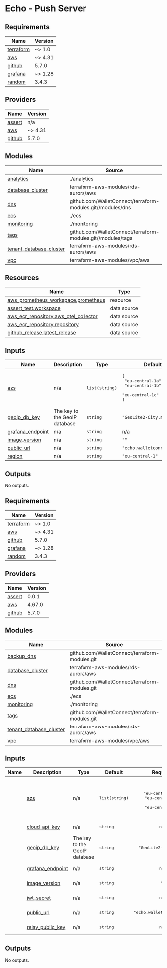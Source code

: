# Echo - Push Server

<!-- BEGINNING OF PRE-COMMIT-TERRAFORM DOCS HOOK -->
## Requirements

| Name | Version |
|------|---------|
| <a name="requirement_terraform"></a> [terraform](#requirement\_terraform) | ~> 1.0 |
| <a name="requirement_aws"></a> [aws](#requirement\_aws) | ~> 4.31 |
| <a name="requirement_github"></a> [github](#requirement\_github) | 5.7.0 |
| <a name="requirement_grafana"></a> [grafana](#requirement\_grafana) | ~> 1.28 |
| <a name="requirement_random"></a> [random](#requirement\_random) | 3.4.3 |

## Providers

| Name | Version |
|------|---------|
| <a name="provider_assert"></a> [assert](#provider\_assert) | n/a |
| <a name="provider_aws"></a> [aws](#provider\_aws) | ~> 4.31 |
| <a name="provider_github"></a> [github](#provider\_github) | 5.7.0 |

## Modules

| Name | Source | Version |
|------|--------|---------|
| <a name="module_analytics"></a> [analytics](#module\_analytics) | ./analytics | n/a |
| <a name="module_database_cluster"></a> [database\_cluster](#module\_database\_cluster) | terraform-aws-modules/rds-aurora/aws | n/a |
| <a name="module_dns"></a> [dns](#module\_dns) | github.com/WalletConnect/terraform-modules.git//modules/dns | n/a |
| <a name="module_ecs"></a> [ecs](#module\_ecs) | ./ecs | n/a |
| <a name="module_monitoring"></a> [monitoring](#module\_monitoring) | ./monitoring | n/a |
| <a name="module_tags"></a> [tags](#module\_tags) | github.com/WalletConnect/terraform-modules.git//modules/tags | n/a |
| <a name="module_tenant_database_cluster"></a> [tenant\_database\_cluster](#module\_tenant\_database\_cluster) | terraform-aws-modules/rds-aurora/aws | n/a |
| <a name="module_vpc"></a> [vpc](#module\_vpc) | terraform-aws-modules/vpc/aws | n/a |

## Resources

| Name | Type |
|------|------|
| [aws_prometheus_workspace.prometheus](https://registry.terraform.io/providers/hashicorp/aws/latest/docs/resources/prometheus_workspace) | resource |
| [assert_test.workspace](https://registry.terraform.io/providers/bwoznicki/assert/latest/docs/data-sources/test) | data source |
| [aws_ecr_repository.aws_otel_collector](https://registry.terraform.io/providers/hashicorp/aws/latest/docs/data-sources/ecr_repository) | data source |
| [aws_ecr_repository.repository](https://registry.terraform.io/providers/hashicorp/aws/latest/docs/data-sources/ecr_repository) | data source |
| [github_release.latest_release](https://registry.terraform.io/providers/integrations/github/5.7.0/docs/data-sources/release) | data source |

## Inputs

| Name | Description | Type | Default | Required |
|------|-------------|------|---------|:--------:|
| <a name="input_azs"></a> [azs](#input\_azs) | n/a | `list(string)` | <pre>[<br>  "eu-central-1a",<br>  "eu-central-1b",<br>  "eu-central-1c"<br>]</pre> | no |
| <a name="input_geoip_db_key"></a> [geoip\_db\_key](#input\_geoip\_db\_key) | The key to the GeoIP database | `string` | `"GeoLite2-City.mmdb"` | no |
| <a name="input_grafana_endpoint"></a> [grafana\_endpoint](#input\_grafana\_endpoint) | n/a | `string` | n/a | yes |
| <a name="input_image_version"></a> [image\_version](#input\_image\_version) | n/a | `string` | `""` | no |
| <a name="input_public_url"></a> [public\_url](#input\_public\_url) | n/a | `string` | `"echo.walletconnect.com"` | no |
| <a name="input_region"></a> [region](#input\_region) | n/a | `string` | `"eu-central-1"` | no |

## Outputs

No outputs.
<!-- END OF PRE-COMMIT-TERRAFORM DOCS HOOK -->

<!-- BEGIN_TF_DOCS -->

## Requirements

| Name | Version |
|------|---------|
| <a name="requirement_terraform"></a> [terraform](#requirement\_terraform) | ~> 1.0 |
| <a name="requirement_aws"></a> [aws](#requirement\_aws) | ~> 4.31 |
| <a name="requirement_github"></a> [github](#requirement\_github) | 5.7.0 |
| <a name="requirement_grafana"></a> [grafana](#requirement\_grafana) | ~> 1.28 |
| <a name="requirement_random"></a> [random](#requirement\_random) | 3.4.3 |
## Providers

| Name | Version |
|------|---------|
| <a name="provider_assert"></a> [assert](#provider\_assert) | 0.0.1 |
| <a name="provider_aws"></a> [aws](#provider\_aws) | 4.67.0 |
| <a name="provider_github"></a> [github](#provider\_github) | 5.7.0 |
## Modules

| Name | Source | Version |
|------|--------|---------|
| <a name="module_backup_dns"></a> [backup\_dns](#module\_backup\_dns) | github.com/WalletConnect/terraform-modules.git | 52a74ee5bcaf5cacb5664c6f88d9dbce28500581//modules/dns |
| <a name="module_database_cluster"></a> [database\_cluster](#module\_database\_cluster) | terraform-aws-modules/rds-aurora/aws | 7.7.0 |
| <a name="module_dns"></a> [dns](#module\_dns) | github.com/WalletConnect/terraform-modules.git | 52a74ee5bcaf5cacb5664c6f88d9dbce28500581//modules/dns |
| <a name="module_ecs"></a> [ecs](#module\_ecs) | ./ecs | n/a |
| <a name="module_monitoring"></a> [monitoring](#module\_monitoring) | ./monitoring | n/a |
| <a name="module_tags"></a> [tags](#module\_tags) | github.com/WalletConnect/terraform-modules.git | 52a74ee5bcaf5cacb5664c6f88d9dbce28500581//modules/tags |
| <a name="module_tenant_database_cluster"></a> [tenant\_database\_cluster](#module\_tenant\_database\_cluster) | terraform-aws-modules/rds-aurora/aws | 7.7.0 |
| <a name="module_vpc"></a> [vpc](#module\_vpc) | terraform-aws-modules/vpc/aws | 3.19.0 |

## Inputs
  | Name | Description | Type | Default | Required |
  |------|-------------|------|---------|:--------:|
      | <a name="input_azs"></a> [azs](#input\_azs) | n/a |  <pre lang="json">list(string)</pre> |  <pre lang="json">[<br>  "eu-central-1a",<br>  "eu-central-1b",<br>  "eu-central-1c"<br>]</pre> |  no |
      | <a name="input_cloud_api_key"></a> [cloud\_api\_key](#input\_cloud\_api\_key) | n/a |  <pre lang="json">string</pre> |  <pre lang="json">n/a</pre> |  yes |
      | <a name="input_geoip_db_key"></a> [geoip\_db\_key](#input\_geoip\_db\_key) | The key to the GeoIP database |  <pre lang="json">string</pre> |  <pre lang="json">"GeoLite2-City.mmdb"</pre> |  no |
      | <a name="input_grafana_endpoint"></a> [grafana\_endpoint](#input\_grafana\_endpoint) | n/a |  <pre lang="json">string</pre> |  <pre lang="json">n/a</pre> |  yes |
      | <a name="input_image_version"></a> [image\_version](#input\_image\_version) | n/a |  <pre lang="json">string</pre> |  <pre lang="json">""</pre> |  no |
      | <a name="input_jwt_secret"></a> [jwt\_secret](#input\_jwt\_secret) | n/a |  <pre lang="json">string</pre> |  <pre lang="json">n/a</pre> |  yes |
      | <a name="input_public_url"></a> [public\_url](#input\_public\_url) | n/a |  <pre lang="json">string</pre> |  <pre lang="json">"echo.walletconnect.com"</pre> |  no |
      | <a name="input_relay_public_key"></a> [relay\_public\_key](#input\_relay\_public\_key) | n/a |  <pre lang="json">string</pre> |  <pre lang="json">n/a</pre> |  yes |
## Outputs

No outputs.

<!-- END_TF_DOCS -->